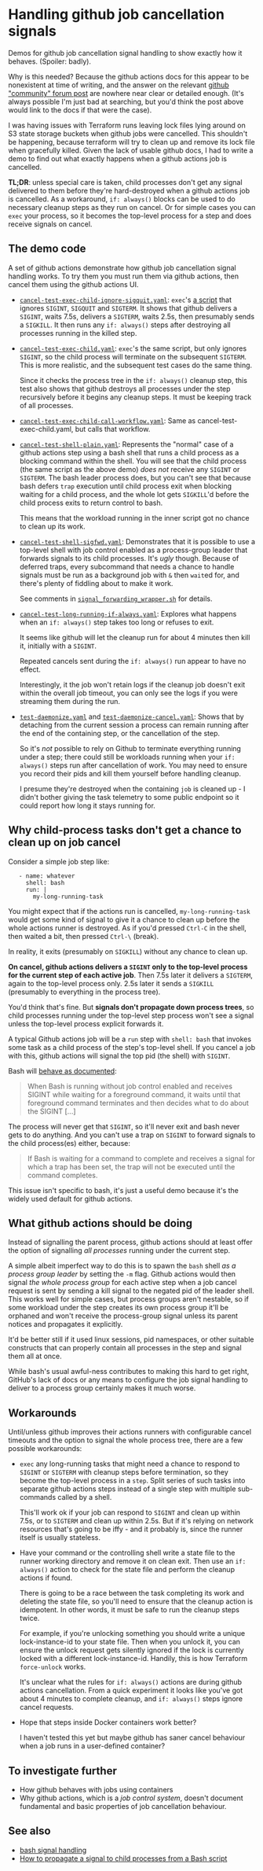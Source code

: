 # Handling github job cancellation signals

Demos for github job cancellation signal handling to show exactly how
it behaves. (Spoiler: badly).

Why is this needed? Because the github actions docs for this appear to be
nonexistent at time of writing, and the answer on the relevant [github
"community" forum post](https://github.com/orgs/community/discussions/26311)
are nowhere near clear or detailed enough. (It's always possible I'm just bad
at searching, but you'd think the post above would link to the docs if that
were the case).

I was having issues with Terraform runs leaving lock files lying around on S3
state storage buckets when github jobs were cancelled. This shouldn't be
happening, because terraform will try to clean up and remove its lock file when
gracefully killed. Given the lack of usable github docs, I had to write a demo
to find out what exactly happens when a github actions job is cancelled.

**TL;DR**: unless special care is taken, child processes don't get any signal
delivered to them before they're hard-destroyed when a github actions job is
cancelled. As a workaround, `if: always()` blocks can be used to do necessary
cleanup steps as they run on cancel. Or for simple cases you can `exec` your
process, so it becomes the top-level process for a step and does receive
signals on cancel.

## The demo code

A set of github actions demonstrate how github job cancellation signal handling
works. To try them you must run them via github actions, then cancel them using
the github actions UI.

* [`cancel-test-exec-child-ignore-sigquit.yaml`](.github/workflows/cancel-test-exec-child-ignore-sigquit.yaml):
  `exec`'s [a script](./signaller.py) that ignores `SIGINT`, `SIGQUIT` and
  `SIGTERM`. It shows that github delivers a `SIGINT`, waits 7.5s, delivers a
  `SIGTERM`, waits 2.5s, then presumably sends a `SIGKILL`. It then runs any
  `if: always()` steps after destroying all processes running in the killed
  step.

* [`cancel-test-exec-child.yaml`](.github/workflows/cancel-test-exec-child.yaml):
  `exec`'s the same script, but only ignores `SIGINT`, so the child process
  will terminate on the subsequent `SIGTERM`. This is more realistic, and the
  subsequent test cases do the same thing.

  Since it checks the process tree in the `if: always()` cleanup step, this
  test also shows that github destroys all processes under the step recursively
  before it begins any cleanup steps. It must be keeping track of all
  processes.

* [`cancel-test-exec-child-call-workflow.yaml`](.github/workflows/cancel-test-exec-child.yaml):
  Same as cancel-test-exec-child.yaml, but calls that workflow.
  
* [`cancel-test-shell-plain.yaml`](.github/workflows/cancel-test-shell-plain.yaml):
  Represents the "normal" case of a github actions step using a bash shell that
  runs a child process as a blocking command within the shell. You will see that
  the child process (the same script as the above demo) *does not* receive any
  `SIGINT` or `SIGTERM`. The bash leader process does, but you can't see that because
  bash defers `trap` execution until child process exit when blocking waiting for
  a child process, and the whole lot gets `SIGKILL`'d before the child process exits
  to return control to bash.

  This means that the workload running in the inner script got no chance to clean up
  its work.

* [`cancel-test-shell-sigfwd.yaml`](.github/workflows/cancel-test-shell-sigfwd.yaml):
  Demonstrates that it is possible to use a top-level shell with job control
  enabled as a process-group leader that forwards signals to its child
  processes. It's *ugly* though. Because of deferred traps, every subcommand
  that needs a chance to handle signals must be run as a background job with
  `&` then `wait`ed for, and there's plenty of fiddling about to make it work.

  See comments in
  [`signal_forwarding_wrapper.sh`](./signal_forwarding_wrapper.sh) for details.

* [`cancel-test-long-running-if-always.yaml`](.github/workflows/cancel-test-long-running-if-always.yaml):
  Explores what happens when an `if: always()` step takes too long or
  refuses to exit.

  It seems like github will let the cleanup run for about 4 minutes then kill
  it, initially with a `SIGINT`.

  Repeated cancels sent during the `if: always()` run appear to have no effect.

  Interestingly, it the job won't retain logs if the cleanup job doesn't exit
  within the overall job timeout, you can only see the logs if you were
  streaming them during the run.

* [`test-daemonize.yaml`](.github/workflows/test-daemonize.yaml) and [`test-daemonize-cancel.yaml`](.github/workflows/test-daemonize-cancel.yaml):
  Shows that by detaching from the current session a process can remain running
  after the end of the containing step, or the cancellation of the step.

  So it's *not* possible to rely on Github to terminate everything running
  under a step; there could still be workloads running when your `if: always()`
  steps run after cancellation of work. You may need to ensure you record
  their pids and kill them yourself before handling cleanup.

  I presume they're destroyed when the containing `job` is cleaned up - I
  didn't bother giving the task telemetry to some public endpoint so it could
  report how long it stays running for.

## Why child-process tasks don't get a chance to clean up on job cancel

Consider a simple job step like:

```
   - name: whatever
     shell: bash
     run: |
       my-long-running-task
```

You might expect that if the actions run is cancelled, `my-long-running-task`
would get some kind of signal to give it a chance to clean up before the whole
actions runner is destroyed. As if you'd pressed `Ctrl-C` in the shell, then
waited a bit, then pressed `Ctrl-\` (break).

In reality, it exits (presumably on `SIGKILL`) without any chance to clean up.

**On cancel, github actions delivers a `SIGINT` only to the top-level process
for the current step of each active job**. Then 7.5s later it delivers a
`SIGTERM`, again to the top-level process only. 2.5s later it sends a `SIGKILL`
(presumably to everything in the process tree).

You'd think that's fine. But **signals don't propagate down process trees**,
so child processes running under the top-level step process won't see a signal
unless the top-level process explicit forwards it.

A typical Github actions job will be a `run` step with `shell: bash` that
invokes some task as a child process of the step's top-level shell. If you
cancel a job with this, github actions will signal the top pid (the shell) with
`SIGINT`. 

Bash will [behave as documented](https://www.gnu.org/software/bash/manual/html_node/Signals.html):

> When Bash is running without job control enabled and receives SIGINT while
> waiting for a foreground command, it waits until that foreground command
> terminates and then decides what to do about the SIGINT [...]

The process will never get that `SIGINT`, so it'll never exit and bash never
gets to do anything. And you can't use a trap on `SIGINT` to forward signals
to the child process(es) either, because:

> If Bash is waiting for a command to complete and receives a signal for which
> a trap has been set, the trap will not be executed until the command
> completes.

This issue isn't specific to bash, it's just a useful demo because it's the
widely used default for github actions.

## What github actions should be doing

Instead of signalling the parent process, github actions should at least offer
the option of signalling *all processes* running under the current step.

A simple albeit imperfect way to do this is to spawn the `bash` shell *as a
process group leader* by setting the `-m` flag. Github actions would then
signal *the whole process group* for each active step when a job cancel request
is sent by sending a kill signal to the negated pid of the leader shell. This
works well for simple cases, but process groups aren't nestable, so if some
workload under the step creates its own process group it'll be orphaned and
won't receive the process-group signal unless its parent notices and propagates
it explicitly.

It'd be better still if it used linux sessions, pid namespaces, or other
suitable constructs that can properly contain all processes in the step and
signal them all at once.

While bash's usual awful-ness contributes to making this hard to get right,
GitHub's lack of docs or any means to configure the job signal handling to
deliver to a process group certainly makes it much worse.

## Workarounds

Until/unless github improves their actions runners with configurable cancel
timeouts and the option to signal the whole process tree, there are a few
possible workarounds:

* `exec` any long-running tasks that might need a chance to respond to `SIGINT`
  or `SIGTERM` with cleanup steps before termination, so they become the top-level
  process in a `step`. Split series of such tasks into separate github actions
  steps instead of a single step with multiple sub-commands called by a shell.

  This'll work ok if your job can respond to `SIGINT` and clean up within 7.5s,
  or to `SIGTERM` and clean up within 2.5s. But if it's relying on network
  resources that's going to be iffy - and it probably is, since the runner
  itself is usually stateless.

* Have your command or the controlling shell write a state file to the runner
  working directory and remove it on clean exit. Then use an `if: always()` action
  to check for the state file and perform the cleanup actions if found.

  There is going to be a race between the task completing its work and deleting the
  state file, so you'll need to ensure that the cleanup action is idempotent.
  In other words, it must be safe to run the cleanup steps twice.
  
  For example, if you're unlocking something you should write a unique
  lock-instance-id to your state file. Then when you unlock it, you can ensure
  the unlock request gets silently ignored if the lock is currently locked with
  a different lock-instance-id. Handily, this is how Terraform `force-unlock`
  works.

  It's unclear what the rules for `if: always()` actions are during github
  actions cancellation. From a quick experiment it looks like you've got about
  4 minutes to complete cleanup, and `if: always()` steps ignore cancel
  requests.

* Hope that steps inside Docker containers work better?

  I haven't tested this yet but maybe github has saner cancel behaviour when
  a job runs in a user-defined container?

## To investigate further

* How github behaves with jobs using containers
* Why github actions, which is a *job control system*, doesn't document
  fundamental and basic properties of job cancellation behaviour.

## See also

* [bash signal handling](https://www.gnu.org/software/bash/manual/html_node/Signals.html)
* [How to propagate a signal to child processes from a Bash script](https://linuxconfig.org/how-to-propagate-a-signal-to-child-processes-from-a-bash-script)
